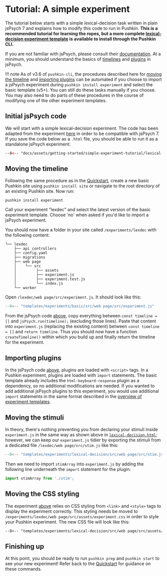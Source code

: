 # Tutorial: A simple experiment

The tutorial below starts with a simple lexical-decision task written in plain jsPsych 7 and explains how to modify this code to run in Pushkin. **This is a recommended tutorial for learning the ropes, but a more complete [lexical-decision experiment template](../exp-templates/exp-lexical-decision.md) is available to install through the Pushkin CLI.**

If you are not familiar with jsPsych, please consult their [documentation](https://www.jspsych.org/). At a minimum, you should understand the basics of [timelines](https://www.jspsych.org/latest/overview/timeline/) and [plugins](https://www.jspsych.org/latest/overview/plugins/) in jsPsych.

!!! note
    As of v3.6 of `pushkin-cli`, the procedures described here for [moving the timeline](#moving-the-timeline) and [importing plugins](#importing-plugins) can be automated if you choose to import a jsPsych experiment during `pushkin install experiment` and select the basic template (v5+). You can still do these tasks manually if you choose. You may also need to do parts of these procedures in the course of modifying one of the other experiment templates.

## Initial jsPsych code

We will start with a simple lexical-decision experiment. The code has been adapted from the experiment [here](https://github.com/jodeleeuw/bigcog-lexical-decision/) in order to be compatible with jsPsych 7. If you save the code below as a `.html` file, you should be able to run it as a standalone jsPsych experiment:

```html title="lexical-decision.html"
--8<-- "docs/assets/getting-started/simple-experiment-tutorial/lexical-decision.html"
```

## Moving the timeline

Following the same procedure as in the [Quickstart](./quickstart.md), create a new basic Pushkin site using `pushkin install site` or navigate to the root directory of an existing Pushkin site. Now run:

```
pushkin install experiment
```

Call your experiment "lexdec" and select the latest version of the basic experiment template. Choose 'no' when asked if you'd like to import a jsPsych experiment.

You should now have a folder in your site called `/experiments/lexdec` with the following content:

```
└── lexdec
    ├── api controllers
    ├── config.yaml
    ├── migrations
    ├── web page
    │    └── src
    │         ├── assets
    │         ├── experiment.js
    │         ├── experiment.test.js
    │         └── index.js
    └── worker
```

Open `/lexdec/web page/src/experiment.js`. It should look like this:

```js title="experiment.js"
--8<-- "templates/experiments/basic/src/web page/src/experiment.js"
```

From the jsPsych code [above](#initial-jspsych-code), copy everything between `const timeline = []` and `jsPsych.run(timeline);` (excluding those lines). Paste that content into `experiment.js` (replacing the existing content) between `const timeline = []` and `return timeline`. Thus you should now have a function `createTimeline()` within which you build up and finally return the timeline for the experiment.

## Importing plugins

In the jsPsych code [above](#initial-code), plugins are loaded with `<script>` tags. In a Pushkin experiment, plugins are loaded with `import` statements. The basic template already includes the `html-keyboard-response` plugin as a dependency, so no additional modifications are needed. If you wanted to add additional jsPsych plugins to this experiment, you would use additional `import` statements in the same format described in the [overview of experiment templates](../exp-templates/exp-templates-overview.md#adding-additional-jspsych-plugins).

## Moving the stimuli

In theory, there's nothing preventing you from declaring your stimuli inside `experiment.js` in the same way as shown above in [`lexical-decision.html`](#initial-jspsych-code); however, we can keep our `experiment.js` tidier by exporting the stimuli from a dedicated file `/lexdec/web page/src/stim.js` like this:

```javascript title="stim.js"
--8<-- "templates/experiments/lexical-decision/src/web page/src/stim.js"
```

Then we need to import `stimArray` into `experiment.js` by adding the following line underneath the `import` statement for the plugin: 

```js
import stimArray from './stim';
```

## Moving the CSS styling

The experiment [above](#initial-jspsych-code) relies on CSS styling from `<link>` and `<style>` tags to display the experiment correctly. This styling needs be moved to `/experiments/lexdec/web page/src/assets/experiment.css` in order to style your Pushkin experiment. The new CSS file will look like this:

```css title="experiment.css"
--8<-- "templates/experiments/lexical-decision/src/web page/src/assets/experiment.css"
```

## Finishing up

At this point, you should be ready to run `pushkin prep` and `pushkin start` to see your new experiment! Refer back to the [Quickstart](./quickstart.md#reorganizing-your-site-for-testingdeployment) for guidance on these commands.